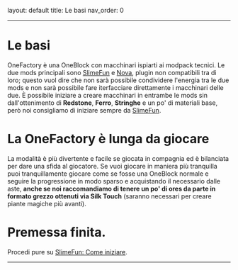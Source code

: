 layout: default
title: Le basi
nav_order: 0

---

# Le basi
OneFactory è una OneBlock con macchinari ispiarti ai modpack tecnici.
Le due mods principali sono [SlimeFun] e [Nova], plugin non compatibili tra di loro; questo vuol dire che non sarà possibile condividere l'energia tra le due mods e non sarà possibile fare iterfacciare direttamente i macchinari delle due.
È possibile iniziare a creare macchinari in entrambe le mods sin dall'ottenimento di **Redstone**, **Ferro**, **Stringhe** e un po' di materiali base, però noi consigliamo di iniziare sempre da [SlimeFun].

# La OneFactory è lunga da giocare
La modalità è più divertente e facile se giocata in compagnia ed è bilanciata per dare una sfida al giocatore.
Se vuoi giocare in maniera più tranquilla puoi tranquillamente giocare come se fosse una OneBlock normale e seguire la progressione in modo sparso e acquistando il necessario dalle aste, **anche se noi raccomandiamo di tenere un po' di ores da parte in formato grezzo ottenuti via Silk Touch** (saranno necessari per creare piante magiche più avanti).

# Premessa finita.
Procedi pure su [SlimeFun: Come iniziare](https://onefactory.camphq.it/SlimeFun/Come_Iniziare).

---

[SlimeFun]: https://github.com/Slimefun/Slimefun4/wiki
[Nova]: https://www.spigotmc.org/resources/nova-modding-framework-1-19-1-1-19-2.93648/

